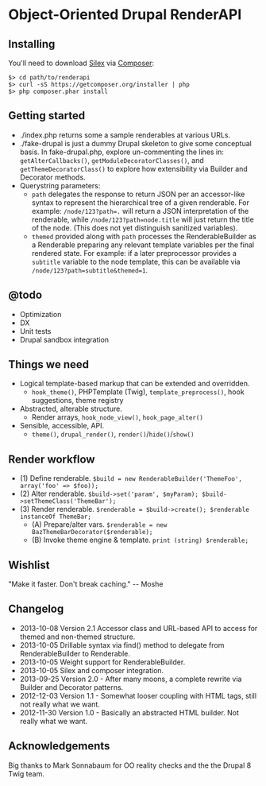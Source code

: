 # Object-Oriented Drupal RenderAPI

## Installing

You'll need to download [Silex](http://silex.sensiolabs.org/) via [Composer](http://getcomposer.org/):

    $> cd path/to/renderapi
    $> curl -sS https://getcomposer.org/installer | php
    $> php composer.phar install

## Getting started

* ./index.php returns some a sample renderables at various URLs.
* ./fake-drupal is just a dummy Drupal skeleton to give some conceptual basis. 
  In fake-drupal.php, explore un-commenting the lines in: `getAlterCallbacks()`,
  `getModuleDecoratorClasses()`, and `getThemeDecoratorClass()` to explore how
  extensibility via Builder and Decorator methods.
* Querystring parameters:
  * `path` delegates the response to return JSON per an accessor-like syntax
    to represent the hierarchical tree of a given renderable. For example:
    `/node/123?path=.` will return a JSON interpretation of the
    renderable, while `/node/123?path=node.title` will just return the title
    of the node. (This does not yet distinguish sanitized variables).
  * `themed` provided along with `path` processes the RenderableBuilder as a
    Renderable preparing any relevant template variables per the final
    rendered state. For example: if a later preprocessor provides a `subtitle`
    variable to the node template, this can be available via
    `/node/123?path=subtitle&themed=1`.

## @todo

* Optimization
* DX
* Unit tests
* Drupal sandbox integration

## Things we need

* Logical template-based markup that can be extended and overridden.
   * `hook_theme()`, PHPTemplate (Twig), `template_preprocess()`, hook
     suggestions, theme registry
* Abstracted, alterable structure.
   * Render arrays, `hook_node_view()`, `hook_page_alter()`
* Sensible, accessible, API.
   * `theme()`, `drupal_render()`, `render()`/`hide()`/`show()`

## Render workflow

* (1) Define renderable. `$build = new RenderableBuilder('ThemeFoo', array('foo' => $foo));`
* (2) Alter renderable. `$build->set('param', $myParam); $build->setThemeClass('ThemeBar');`
* (3) Render renderable. `$renderable = $build->create(); $renderable instanceOf ThemeBar;`
   * (A) Prepare/alter vars. `$renderable = new BazThemeBarDecorator($renderable);`
   * (B) Invoke theme engine & template. `print (string) $renderable;`

## Wishlist

"Make it faster. Don't break caching." -- Moshe

## Changelog

* 2013-10-08 Version 2.1 Accessor class and URL-based API to access for themed
  and non-themed structure.
* 2013-10-05 Drillable syntax via find() method to delegate from
  RenderableBuilder to Renderable.
* 2013-10-05 Weight support for RenderableBuilder.
* 2013-10-05 Silex and composer integration.
* 2013-09-25 Version 2.0 - After many moons, a complete rewrite via Builder and
  Decorator patterns.
* 2012-12-03 Version 1.1 - Somewhat looser coupling with HTML tags, still not
  really what we want.
* 2012-11-30 Version 1.0 - Basically an abstracted HTML builder. Not really what
  we want.

## Acknowledgements

Big thanks to Mark Sonnabaum for OO reality checks and the the Drupal 8 Twig
team.
